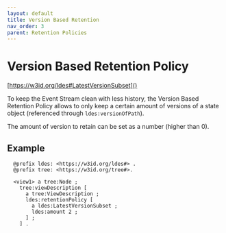 ```yaml
---
layout: default
title: Version Based Retention
nav_order: 3
parent: Retention Policies
---
```


# Version Based Retention Policy
[https://w3id.org/ldes#LatestVersionSubset]()

To keep the Event Stream clean with less history, the Version Based Retention Policy 
allows to only keep a certain amount of versions of a state object (referenced through `ldes:versionOfPath`).

The amount of version to retain can be set as a number (higher than 0).

## Example 

```turtle
  @prefix ldes: <https://w3id.org/ldes#> .
  @prefix tree: <https://w3id.org/tree#>.

  <view1> a tree:Node ;
    tree:viewDescription [
      a tree:ViewDescription ;
      ldes:retentionPolicy [
        a ldes:LatestVersionSubset ;
        ldes:amount 2 ;
      ] ;
    ] .
  ```